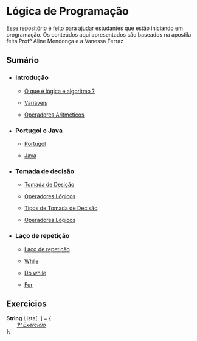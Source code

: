 # Lógica de Programação

Esse repositório é feito para ajudar estudantes que estão iniciando em programação. Os conteúdos aqui apresentados são baseados na apostila feita Profº Aline Mendonça e a Vanessa Ferraz  

## Sumário

* ### Introdução
    * [O que é lógica e algoritmo ?](aulas/1-introdução/1-Introdução.md)
    
    * [Variáveis](aulas/1-introdução/2-Variáveis.md)

    * [Operadores Aritméticos](aulas/1-introdução/3-Operadores_Aritméticos.md)

* ### Portugol e Java
    * [Portugol](aulas/2-Portugol_Java/1-Portugol.md)

    * [Java](aulas/2-Portugol_Java/2-Java.md)

* ### Tomada de decisão
    * [Tomada de Desição](aulas/3-Tomada_Decisão/1-tomada_desição.md)
    
    * [Operadores Lógicos](aulas/3-Tomada_Decisão/2-operadores-lógicos.md)
    
    * [Tipos de Tomada de Decisão](aulas/3-Tomada_Decisão/3-tipos_tomada_decisão.md)
    
    * [Operadores Lógicos](aulas/3-Tomada_Decisão/4-Operadores-lógicos.md)

* ### Laço de repetição
    * [Laço de repetição](aulas/4-Laço_Repetição/1-laço_repetição.md#laços-de-repetição)

    * [While](/aulas/4-Laço_Repetição/1-laço_repetição.md#laço-de-repetição-com-teste-no-início-while)

    * [Do while](aulas/4-Laço_Repetição/1-laço_repetição.md#laço-de-repetição-com-teste-no-fim-do)
    
    * [For](aulas/4-Laço_Repetição/1-laço_repetição.md#laço-de-repetição-com-teste-no-fim-for)


## Exercícios 

__String__ Lista[&nbsp; ] = {  
&nbsp;&nbsp;&nbsp;&nbsp;&nbsp;&nbsp;&nbsp;_[1º Exercício](exercicios/Lista[0].md)_  
};
